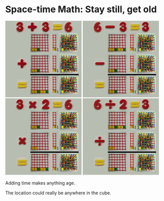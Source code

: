 # Space-time Math: Stay still, get old

![](../img/dynamic_d3_t_plus_240.gif)
![](../img/dynamic_d3_t_minus_240.gif)
![](../img/dynamic_d3_t_times_240.gif)
![](../img/dynamic_d3_t_div_240.gif)

Adding time makes anything age.

The location could really be anywhere in the cube.
